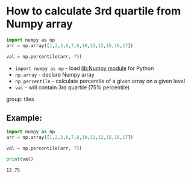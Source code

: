 # How to calculate 3rd quartile from Numpy array

```python
import numpy as np
arr = np.array([1,2,3,6,7,8,10,11,12,15,16,17])

val = np.percentile(arr, 75)
```

- `import numpy as np` - load [lib:Numpy module](/python-numpy/how-to-install-python-numpy-lib) for Python
- `np.array` - declare Numpy array
- `np.percentile` - calculate percentile of a given array on a given level
- `val` - will contain 3rd quartile (75% percentile)

group: tiles

## Example: 
```python
import numpy as np
arr = np.array([1,2,3,6,7,8,10,11,12,15,16,17])

val = np.percentile(arr, 75)

print(val)
```
```
12.75

```

